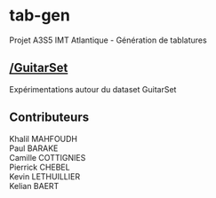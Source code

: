# tab-gen
Projet A3S5 IMT Atlantique - Génération de tablatures

## [/GuitarSet](./guitarset)

Expérimentations autour du dataset GuitarSet

## Contributeurs

Khalil MAHFOUDH  
Paul BARAKE  
Camille COTTIGNIES  
Pierrick CHEBEL  
Kevin LETHUILLIER  
Kelian BAERT  
